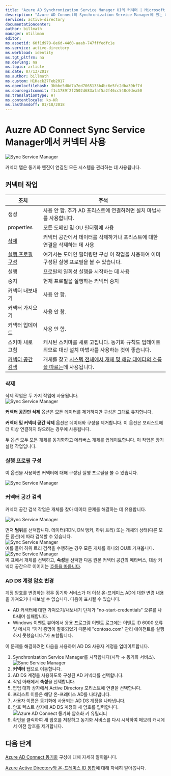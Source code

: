 ```yaml
---
title: "Azure AD Synchronization Service Manager UI의 커넥터 | Microsoft Docs"
description: "Azure AD Connect의 Synchronization Service Manager에 있는 커넥터 탭을 이해합니다."
services: active-directory
documentationcenter: 
author: billmath
manager: mtillman
editor: 
ms.assetid: 60f1d979-8e6d-4460-aaab-747fffedfc1e
ms.service: active-directory
ms.workload: identity
ms.tgt_pltfrm: na
ms.devlang: na
ms.topic: article
ms.date: 07/13/2017
ms.author: billmath
ms.custom: H1Hack27Feb2017
ms.openlocfilehash: 3bbbe5d0d7a7ed7065133b4bc6e5fc2dba39bf7d
ms.sourcegitcommit: f1c1789f2f2502d683afaf5a2f46cc548c0dea50
ms.translationtype: HT
ms.contentlocale: ko-KR
ms.lasthandoff: 01/18/2018
---
```

# <a name="using-connectors-with-the-azure-ad-connect-sync-service-manager"></a>Auzre AD Connect Sync Service Manager에서 커넥터 사용

![Sync Service Manager](./media/active-directory-aadconnectsync-service-manager-ui/connectors.png)

커넥터 탭은 동기화 엔진이 연결된 모든 시스템을 관리하는 데 사용됩니다.

## <a name="connector-actions"></a>커넥터 작업
| 조치 | 주석 |
| --- | --- |
| 생성 |사용 안 함. 추가 AD 포리스트에 연결하려면 설치 마법사를 사용합니다. |
| properties |모든 도메인 및 OU 필터링에 사용 |
| [삭제](#delete) |커넥터 공간에서 데이터를 삭제하거나 포리스트에 대한 연결을 삭제하는 데 사용 |
| [실행 프로필 구성](#configure-run-profiles) |여기서는 도메인 필터링만 구성 이 작업을 사용하여 이미 구성된 실행 프로필을 볼 수 있습니다. |
| 실행 |프로필의 일회성 실행을 시작하는 데 사용 |
| 중지 |현재 프로필을 실행하는 커넥터 중지 |
| 커넥터 내보내기 |사용 안 함. |
| 커넥터 가져오기 |사용 안 함. |
| 커넥터 업데이트 |사용 안 함. |
| 스키마 새로 고침 |캐시된 스키마를 새로 고칩니다. 동기화 규칙도 업데이트되므로 대신 설치 마법사를 사용하는 것이 좋습니다. |
| [커넥터 공간 검색](#search-connector-space) |개체를 찾고 [시스템 전체에서 개체 및 해당 데이터의 흐름을 따르는](#follow-an-object-and-its-data-through-the-system)데 사용됩니다. |

### <a name="delete"></a>삭제
삭제 작업은 두 가지 작업에 사용됩니다.  
![Sync Service Manager](./media/active-directory-aadconnectsync-service-manager-ui/connectordelete.png)

**커넥터 공간만 삭제** 옵션은 모든 데이터를 제거하지만 구성은 그대로 유지합니다.

**커넥터 및 커넥터 공간 삭제** 옵션은 데이터와 구성을 제거합니다. 이 옵션은 포리스트에 더 이상 연결하지 않으려는 경우에 사용됩니다.

두 옵션 모두 모든 개체를 동기화하고 메타버스 개체를 업데이트합니다. 이 작업은 장기 실행 작업입니다.

### <a name="configure-run-profiles"></a>실행 프로필 구성
이 옵션을 사용하면 커넥터에 대해 구성된 실행 프로필을 볼 수 있습니다.

![Sync Service Manager](./media/active-directory-aadconnectsync-service-manager-ui/configurerunprofiles.png)

### <a name="search-connector-space"></a>커넥터 공간 검색
커넥터 공간 검색 작업은 개체를 찾아 데이터 문제를 해결하는 데 유용합니다.

![Sync Service Manager](./media/active-directory-aadconnectsync-service-manager-ui/cssearch.png)

먼저 **범위**를 선택합니다. 데이터(RDN, DN 앵커, 하위 트리) 또는 개체의 상태(다른 모든 옵션)에 따라 검색할 수 있습니다.  
![Sync Service Manager](./media/active-directory-aadconnectsync-service-manager-ui/cssearchscope.png)  
예를 들어 하위 트리 검색을 수행하는 경우 모든 개체를 하나의 OU로 가져옵니다.  
![Sync Service Manager](./media/active-directory-aadconnectsync-service-manager-ui/cssearchsubtree.png)  
이 표에서 개체를 선택하고, **속성**을 선택한 다음 원본 커넥터 공간의 메타버스, 대상 커넥터 공간으로 이어지는 [흐름을 따릅니다](active-directory-aadconnectsync-troubleshoot-object-not-syncing.md).

### <a name="changing-the-ad-ds-account-password"></a>AD DS 계정 암호 변경
계정 암호를 변경하는 경우 동기화 서비스가 더 이상 온-프레미스 AD에 대한 변경 내용을 가져오거나 내보낼 수 없습니다.   다음이 표시될 수 있습니다.

- AD 커넥터에 대한 가져오기/내보내기 단계가 "no-start-credentials" 오류를 나타내며 실패합니다.
- Windows 이벤트 뷰어에서 응용 프로그램 이벤트 로그에는 이벤트 ID 6000 오류 및 메시지 “자격 증명이 잘못되었기 때문에 "contoso.com" 관리 에이전트를 실행하지 못했습니다.”가 포함됩니다.

이 문제를 해결하려면 다음을 사용하여 AD DS 사용자 계정을 업데이트합니다.


1. Synchronization Service Manager를 시작합니다(시작 → 동기화 서비스).
</br>![Sync Service Manager](./media/active-directory-aadconnectsync-service-manager-ui/startmenu.png)
2. **커넥터** 탭으로 이동합니다.
3. AD DS 계정을 사용하도록 구성된 AD 커넥터를 선택합니다.
4. 작업 아래에서 **속성**을 선택합니다.
5. 팝업 대화 상자에서 Active Directory 포리스트에 연결을 선택합니다.
6. 포리스트 이름은 해당 온-프레미스 AD를 나타냅니다.
7. 사용자 이름은 동기화에 사용되는 AD DS 계정을 나타냅니다.
8. 암호 텍스트 상자에 AD DS 계정의 새 암호를 입력합니다. ![Azure AD Connect 동기화 암호화 키 유틸리티](media/active-directory-aadconnectsync-encryption-key/key6.png)
9. 확인을 클릭하여 새 암호를 저장하고 동기화 서비스를 다시 시작하여 메모리 캐시에서 이전 암호를 제거합니다.



## <a name="next-steps"></a>다음 단계
[Azure AD Connect 동기화](active-directory-aadconnectsync-whatis.md) 구성에 대해 자세히 알아봅니다.

[Azure Active Directory와 온-프레미스 ID 통합](active-directory-aadconnect.md)에 대해 자세히 알아봅니다.
